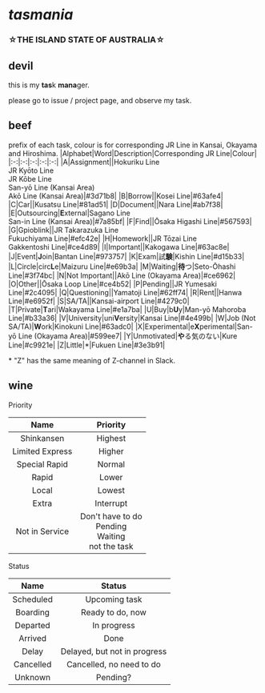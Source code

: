 # *tasmania*
### ☆THE ISLAND STATE OF AUSTRALIA☆
## devil
this is my **tas**k **mana**ger.

please go to issue / project page, and observe my task.

## beef
prefix of each task, colour is for corresponding JR Line in Kansai, Okayama and Hiroshima.
|Alphabet|Word|Description|Corresponding JR Line|Colour|
|:-:|:-:|:-:|:-:|:-:|
|A|Assignment||Hokuriku Line<br>JR Kyōto Line<br>JR Kōbe Line<br>San-yō Line (Kansai Area)<br>Akō Line (Kansai Area)|#3d71b8|
|B|Borrow||Kosei Line|#63afe4|
|C|Car||Kusatsu Line|#81ad51|
|D|Document||Nara Line|#ab7f38|
|E|Outsourcing|**E**xternal|Sagano Line<br>San-in Line (Kansai Area)|#7a85bf|
|F|Find||Ōsaka Higashi Line|#567593|
|G|Gpioblink||JR Takarazuka Line<br>Fukuchiyama Line|#efc42e|
|H|Homework||JR Tōzai Line<br>Gakkentoshi Line|#ce4d89|
|I|Important||Kakogawa Line|#63ac8e|
|J|Event|**J**oin|Bantan Line|#973757|
|K|Exam|試**験**|Kishin Line|#d15b33|
|L|Circle|circ**L**e|Maizuru Line|#e69b3a|
|M|Waiting|**待**つ|Seto-Ōhashi Line|#3f74bc|
|N|Not Important||Akō Line (Okayama Area)|#ce6962|
|O|Other||Ōsaka Loop Line|#ce4b52|
|P|Pending||JR Yumesaki Line|#2c4095|
|Q|Questioning||Yamatoji Line|#62ff74|
|R|Rent||Hanwa Line|#e6952f|
|S|SA/TA||Kansai-airport Line|#4279c0|
|T|Private|**T**ari|Wakayama Line|#e1a7ba|
|U|Buy|b**U**y|Man-yō Mahoroba Line|#b33a36|
|V|University|uni**V**ersity|Kansai Line|#4e499b|
|W|Job (Not SA/TA)|**W**ork|Kinokuni Line|#63adc0|
|X|Experimental|e**X**perimental|San-yō Line (Okayama Area)|#599ee7|
|Y|Unmotivated|**や**る気のない|Kure Line|#c9921e|
|Z|Little|\*|Fukuen Line|#3e3b91|

\* "Z" has the same meaning of Z-channel in Slack.

## wine

Priority

|Name|Priority|
|:-:|:-:|
|Shinkansen|Highest|
|Limited Express|Higher|
|Special Rapid|Normal|
|Rapid|Lower|
|Local|Lowest|
|Extra|Interrupt|
|Not in Service|Don't have to do<br>Pending<br>Waiting<br>not the task|

Status

|Name|Status|
|:-:|:-:|
|Scheduled|Upcoming task|
|Boarding|Ready to do, now|
|Departed|In progress|
|Arrived|Done|
|Delay|Delayed, but not in progress|
|Cancelled|Cancelled, no need to do|
|Unknown|Pending?|
